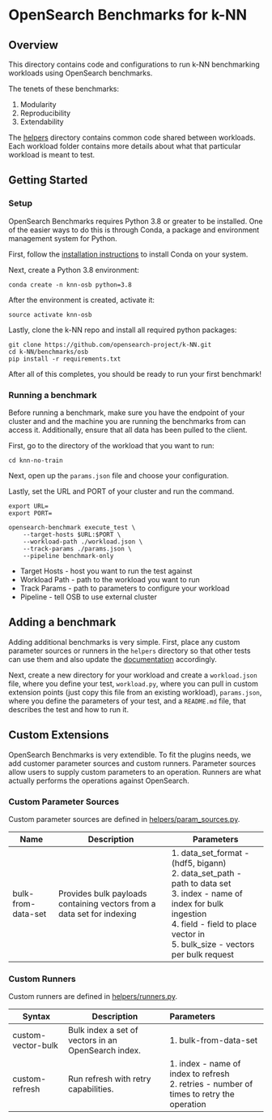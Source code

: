 # OpenSearch Benchmarks for k-NN

## Overview

This directory contains code and configurations to run k-NN benchmarking 
workloads using OpenSearch benchmarks. 

The tenets of these benchmarks:
1. Modularity
2. Reproducibility
3. Extendability

The [helpers](helpers) directory contains common code shared between workloads. Each 
workload folder contains more details about what that particular workload is 
meant to test.

## Getting Started

### Setup

OpenSearch Benchmarks requires Python 3.8 or greater to be installed. One of 
the easier ways to do this is through Conda, a package and environment 
management system for Python.

First, follow the [installation instructions](https://docs.conda.io/projects/conda/en/latest/user-guide/install/index.html) 
to install Conda on your system.

Next, create a Python 3.8 environment:
```
conda create -n knn-osb python=3.8
```

After the environment is created, activate it:
```
source activate knn-osb
```

Lastly, clone the k-NN repo and install all required python packages:
```
git clone https://github.com/opensearch-project/k-NN.git
cd k-NN/benchmarks/osb
pip install -r requirements.txt
```

After all of this completes, you should be ready to run your first benchmark!

### Running a benchmark

Before running a benchmark, make sure you have the endpoint of your cluster and
 and the machine you are running the benchmarks from can access it. 
 Additionally, ensure that all data has been pulled to the client.

First, go to the directory of the workload that you want to run:
```
cd knn-no-train
```

Next, open up the `params.json` file and choose your configuration.

Lastly, set the URL and PORT of your cluster and run the command. 

```
export URL=
export PORT=

opensearch-benchmark execute_test \ 
    --target-hosts $URL:$PORT \ 
    --workload-path ./workload.json \ 
    --track-params ./params.json \
    --pipeline benchmark-only
```

- Target Hosts - host you want to run the test against
- Workload Path - path to the workload you want to run
- Track Params - path to parameters to configure your workload
- Pipeline - tell OSB to use external cluster

## Adding a benchmark

Adding additional benchmarks is very simple. First, place any custom parameter 
sources or runners in the `helpers` directory so that other tests can use them 
and also update the [documentation](#custom-extensions) accordingly.

Next, create a new directory for your workload and create a `workload.json` 
file, where you define your test, `workload.py`, where you can pull in custom 
extension points (just copy this file from an existing workload), `params.json`, 
where you define the parameters of your test, and a `README.md` file, that 
describes the test and how to run it.

## Custom Extensions

OpenSearch Benchmarks is very extendible. To fit the plugins needs, we add customer parameter sources and custom 
runners. Parameter sources allow users to supply custom parameters to an operation. Runners are what actually performs 
the operations against OpenSearch.

### Custom Parameter Sources

Custom parameter sources are defined in [helpers/param_sources.py](helpers/param_sources.py).

| Name               | Description                                                            | Parameters                                                                                                                                                                                                         |
|--------------------|------------------------------------------------------------------------|--------------------------------------------------------------------------------------------------------------------------------------------------------------------------------------------------------------------|
| bulk-from-data-set | Provides bulk payloads containing vectors from a data set for indexing | 1. data_set_format - (hdf5, bigann)<br/>2. data_set_path - path to data set<br/>3. index - name of index for bulk ingestion<br/> 4. field - field to place vector in <br/> 5. bulk_size - vectors per bulk request |


### Custom Runners

Custom runners are defined in [helpers/runners.py](helpers/param_sources.py).

| Syntax             | Description                                         | Parameters                                                                                   |
|--------------------|-----------------------------------------------------|:---------------------------------------------------------------------------------------------|
| custom-vector-bulk | Bulk index a set of vectors in an OpenSearch index. | 1. bulk-from-data-set                                                                        |
| custom-refresh     | Run refresh with retry capabilities.                | 1. index - name of index to refresh<br/> 2. retries - number of times to retry the operation |


